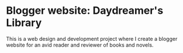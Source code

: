 # Blogger website: Daydreamer's Library
This is a web design and development project where I create a blogger website for an avid reader and reviewer of books and novels.
